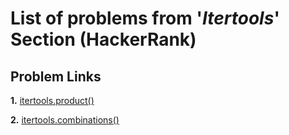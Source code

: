 # List of problems from '*Itertools*' Section (HackerRank)

## Problem Links 

**1.** [itertools.product()](https://www.hackerrank.com/challenges/itertools-product/problem)

**2.** [itertools.combinations()](https://www.hackerrank.com/challenges/itertools-combinations/problem)
